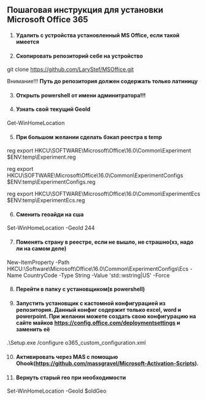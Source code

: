 ## Пошаговая инструкция для установки Microsoft Office 365

1. #### Удалить с устройства установленный MS Office, если такой имеется

2. #### Скопировать репозиторий себе на устройство

git clone https://github.com/LaryStef/MSOffice.git

Внимание!!! **Путь до репозитория должен содержать только латиницу**

3. #### Открыть powershell **от имени админитратора!!!**

4. #### Узнать свой текущий GeoId

Get-WinHomeLocation

5. #### При большом желании сделать бэкап реестра в temp

reg export HKCU\SOFTWARE\Microsoft\Office\16.0\Common\Experiment $ENV:temp\Experiment.reg

reg export HKCU\SOFTWARE\Microsoft\Office\16.0\Common\ExperimentConfigs $ENV:temp\ExperimentConfigs.reg

reg export HKCU\SOFTWARE\Microsoft\Office\16.0\Common\ExperimentEcs $ENV:temp\ExperimentEcs.reg

6. #### Сменить геоайди на сша

Set-WinHomeLocation -GeoId 244

7. #### Поменять страну в реестре, если не вышло, не страшно(хз, надо ли на самом деле)

New-ItemProperty -Path HKCU:\Software\Microsoft\Office\16.0\Common\ExperimentConfigs\Ecs -Name CountryCode -Type String -Value 'std::wstring|US' -Force

8. #### Перейти в папку с установщиком(в powershell)

9. #### Запустить установщик с кастомной конфигурацией из репозитория. Данный конфиг содержит только excel, word и powerpoint. При желании можете создать свою конфигурацию на сайте майков https://config.office.com/deploymentsettings и заменить её

.\Setup.exe /configure o365_custom_configuration.xml

10. #### Активировать через MAS с помощью Ohook(https://github.com/massgravel/Microsoft-Activation-Scripts).

11. #### Вернуть старый гео при необходимости

Set-WinHomeLocation -GeoId $oldGeo
